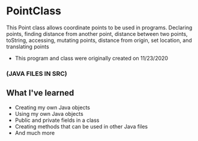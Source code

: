 # PointClass

This Point class allows coordinate points to be used in programs. Declaring points, finding distance from another point, distance between two points, toString, accessing, 
mutating points, distance from origin, set location, and translating points
* This program and class were originally created on 11/23/2020

### (JAVA FILES IN SRC)

## What I've learned
* Creating my own Java objects
* Using my own Java objects
* Public and private fields in a class
* Creating methods that can be used in other Java files
* And much more
